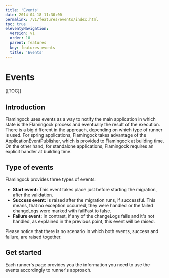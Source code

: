 ```yaml
---
title: 'Events' 
date: 2014-04-18 11:30:00 
permalink: /v1/features/events/index.html
toc: true
eleventyNavigation:
  version: v1
  order: 10 
  parent: features
  key: features events
  title: 'Events'
---
```

<h1 class="title">Events</h1>


[[TOC]]
## Introduction
Flamingock uses events as a way to notify the main application in which state is the Flamingock process and eventually the result of the execution.
There is a big different in the approach, depending on which type of runner is used. For spring applications, Flamingock takes advantage of the ApplicationEventPublisher, which is provided to Flamingock at building time. On the other hand, for standalone applications, Flamingock requires an explicit handler at building time.


## Type of events
Flamingock provides three types of events:
- **Start event:** This event takes place just before starting the migration, after the validation.
- **Success event:** Is raised after the migration runs, if successful. This means, that no exception occurred, they were handled or the failed changeLogs were marked with failFast to false.
- **Failure event:** In contrast, if any of the changeLogs fails and it's not handled, as explained in the previous point, this event will be raised.

Please notice that there is no scenario in which both events, success and failure, are raised together.

## Get started

Each runner's page provides you the information you need to use the events accordingly to runner's approach.
